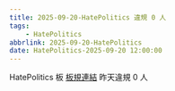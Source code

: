 ```yaml
---
title: 2025-09-20-HatePolitics 違規 0 人
tags:
    - HatePolitics
abbrlink: 2025-09-20-HatePolitics
date: HatePolitics-2025-09-20 12:00:00
---
```

HatePolitics 板 [板規連結](https://www.ptt.cc/bbs/HatePolitics/M.1617115262.A.D60.html)
昨天違規 0 人
